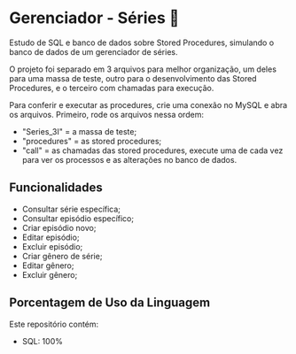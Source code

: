 
# Gerenciador - Séries 💽

Estudo de SQL e banco de dados sobre Stored Procedures, simulando o banco de dados de um gerenciador de séries.

O projeto foi separado em 3 arquivos para melhor organização, um deles para uma massa de teste, outro para o desenvolvimento das Stored Procedures, e o terceiro com chamadas para execução. 

Para conferir e executar as procedures, crie uma conexão no MySQL e abra os arquivos.
Primeiro, rode os arquivos nessa ordem:
- "Series_3I" = a massa de teste;
- "procedures" = as stored procedures;
- "call" = as chamadas das stored procedures, execute uma de cada vez para ver os processos e as alterações no banco de dados.

## Funcionalidades

- Consultar série específica;
- Consultar episódio específico;
- Criar episódio novo;
- Editar episódio;
- Excluir episódio;
- Criar gênero de série;
- Editar gênero;
- Excluir gênero;


## Porcentagem de Uso da Linguagem
Este repositório contém:
- SQL: 100%


